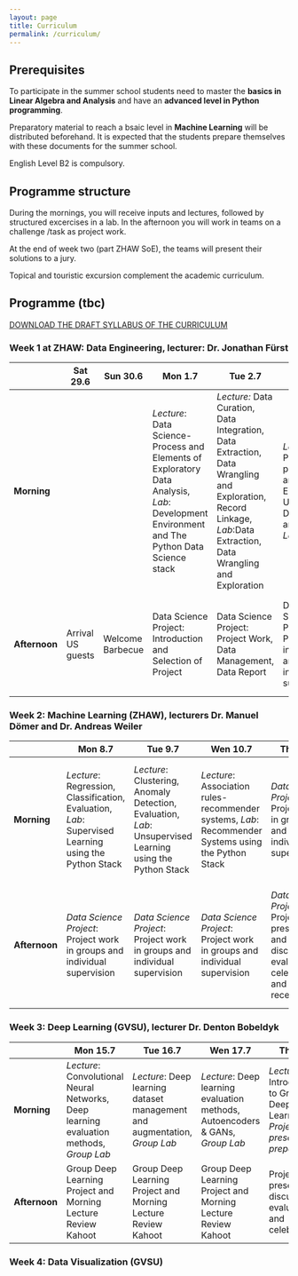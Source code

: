 ```yaml
---
layout: page
title: Curriculum
permalink: /curriculum/
---
```


## Prerequisites 

To participate in the summer school students need to master the **basics in Linear Algebra and Analysis** and have an **advanced level in Python programming**.

Preparatory material to reach a bsaic level in **Machine Learning** will be distributed beforehand. It is expected that the students prepare themselves with these documents for the summer school.

English Level B2 is compulsory.

## Programme structure 
During the mornings, you will receive inputs and lectures, followed by structured excercises in a lab. In the afternoon you will work in teams on a challenge /task as project work.

At the end of week two (part ZHAW SoE), the teams will present their solutions to a jury.

Topical and touristic excursion complement the academic curriculum.

## Programme (tbc)


[DOWNLOAD THE DRAFT SYLLABUS OF THE CURRICULUM](assets/images/Syllabus_v3_web_Dec23.pdf)


### Week 1 at ZHAW: Data Engineering, lecturer: Dr. Jonathan Fürst 

|        |Sat 29.6|Sun 30.6|Mon 1.7|Tue 2.7|Wen 3.7|Thu 4.7|Fri 5.7|Sat 6.7|Sun 7.7.|
|--------|---------|--------|-------|-------|-------|-------|-------|-------|--------|
|**Morning** |         |        |*Lecture*: Data Science-Process and Elements of Exploratory Data Analysis, *Lab*: Development Environment and The Python Data Science stack|*Lecture:* Data Curation, Data Integration, Data Extraction, Data Wrangling and Exploration, Record Linkage, *Lab*:Data Extraction, Data Wrangling and Exploration|*Lecture*: Pre-processing and Feature Extraction, Unstructured Data: Text and Images, *Lab*: tbd|*Lecture*: Data Annotation and Scaling, Data Centric AI, Big Data, *Lab*: Data Annotation and Parallel data processing with Dask|Topical excursion to a company dealing with large data sets (full day)|Excursion [Rhine Fall](https://rheinfall.ch/en/) & [Alpstein Mountain Range](www.appenzell.ch/en/alpstein.html) incl overnight stay|Short hike and transfer back to Wintherthur|
|**Afternoon**|Arrival US guests|Welcome Barbecue|Data Science Project: Introduction and Selection of Project|Data Science Project: Project Work, Data Management, Data Report|Data Science Project: Project work in groups and individual supervision|Project checkpoint presentations and discussions|4 pm: Frack parade and [night of technology](https://www.zhaw.ch/de/engineering/ueber-uns/veranstaltungen/nacht-der-technik/) at ZHAW SoE|Excursion Rhine Fall & Alpstein Mountain Range incl overnight stay|Free time|


### Week 2: Machine Learning (ZHAW), lecturers Dr. Manuel Dömer and Dr. Andreas Weiler

|        |Mon 8.7|Tue 9.7|Wen 10.7|Thu 11.7|Fri 12.7|Sat 13.7|
|--------|---------|--------|-------|-------|-------|-------|
|**Morning**|*Lecture*: Regression, Classification, Evaluation, *Lab*: Supervised Learning using the Python Stack| *Lecture*: Clustering, Anomaly Detection, Evaluation, *Lab*:  Unsupervised Learning using the Python Stack|*Lecture*: Association rules- recommender systems, *Lab*:  Recommender Systems using the Python Stack|*Data Science Project*: Project work in groups and individual supervision|Full day excursion to Berne incl visit of the federal parliament building|Transfer to Allendale, Michigan, USA for second part of summer school on the GVSU campus|
|**Afternoon**|*Data Science Project*: Project work in groups and individual supervision|*Data Science Project*: Project work in groups and individual supervision|*Data Science Project*: Project work in groups and individual supervision|*Data Science Project*: Project presentations and discussions, evaluation, celebration and reception|Full day excursion to Berne incl visit of the federal parliament building|Transfer to Allendale, Michigan, USA for second part of summer school on the GVSU campus|

### Week 3: Deep Learning (GVSU), lecturer Dr. Denton Bobeldyk

|        |Mon 15.7|Tue 16.7|Wen 17.7|Thu 18.7|Fri 19.7|Sat 20.7|
|--------|---------|--------|-------|-------|-------|-------|
|**Morning**|*Lecture*: Convolutional Neural Networks, Deep learning evaluation methods, *Group Lab*|*Lecture*: Deep learning dataset management and augmentation, *Group Lab*|*Lecture*: Deep learning evaluation methods, Autoencoders & GANs, *Group Lab*|*Lecture*: Introduction to Group Deep Learning, *Project Lab presentation preparation*|Excursion to [Sleeping Bear Dunes](https://www.nps.gov/slbe/index.htm)|Tour historic Fort Michilimackinac and ferry to [Mackinac Island](https://www.mackinacisland.org/)|
|**Afternoon**|Group Deep Learning Project and Morning Lecture Review Kahoot|Group Deep Learning Project and Morning Lecture Review Kahoot|Group Deep Learning Project and Morning Lecture Review Kahoot|Project presentations, discussions, evaluation and celebration|Catamaran Ride and overnight stay in Mackinaw City, MI|Transfer back to Allendale|

### Week 4: Data Visualization (GVSU)
